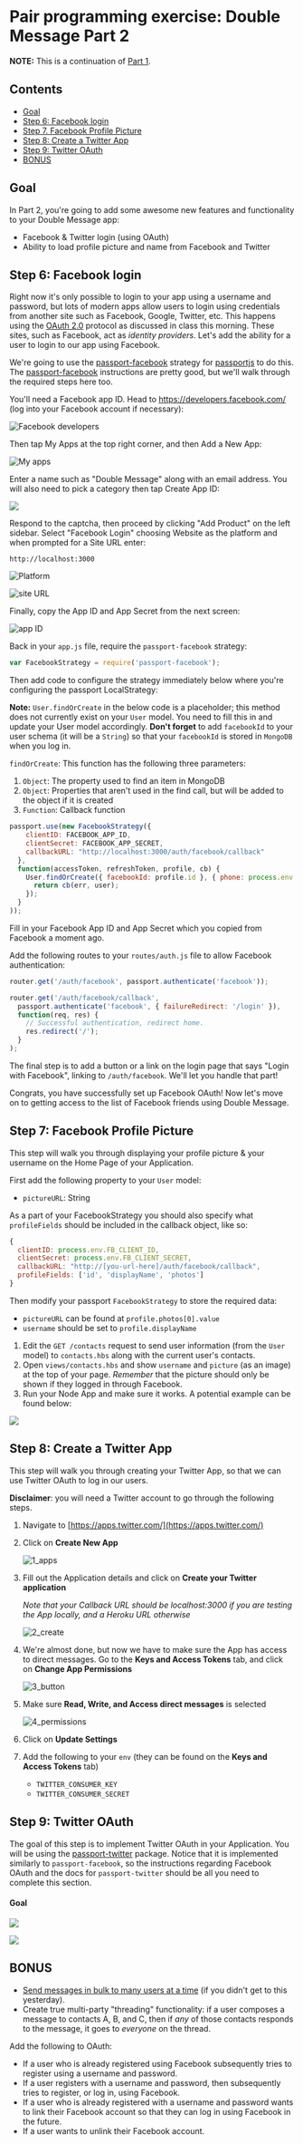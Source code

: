 # Pair programming exercise: Double Message Part 2

**NOTE:** This is a continuation of [Part 1](readme-part1.md).

## Contents

- [Goal](#goal)
- [Step 6: Facebook login](#Step-6-Facebook-login)
- [Step 7. Facebook Profile Picture](#Step-7-Facebook-Profile-Picture)
- [Step 8: Create a Twitter App](#Step-8-Create-a-Twitter-App)
- [Step 9: Twitter OAuth](#Step-9-Twitter-OAuth)
- [BONUS](#bonus)

## Goal

In Part 2, you're going to add some awesome new features and functionality to your Double Message app:

- Facebook & Twitter login (using OAuth)
- Ability to load profile picture and name from Facebook and Twitter

## Step 6: Facebook login

Right now it's only possible to login to your app using a username and password, but lots of modern apps allow users to login using credentials from another site such as Facebook, Google, Twitter, etc. This happens using the [OAuth 2.0](http://oauth.net/2/) protocol as discussed in class this morning. These sites, such as Facebook, act as _identity providers_. Let's add the ability for a user to login to our app using Facebook.

We're going to use the [passport-facebook](https://github.com/jaredhanson/passport-facebook) strategy for [passportjs](http://passportjs.org/) to do this. The [passport-facebook](https://github.com/jaredhanson/passport-facebook) instructions are pretty good, but we'll walk through the required steps here too.

You'll need a Facebook app ID. Head to https://developers.facebook.com/ (log into your Facebook account if necessary):

![Facebook developers](http://cl.ly/3R12272a3u2K/Image%202016-06-21%20at%2019.06.47.png)

Then tap My Apps at the top right corner, and then Add a New App:

![My apps](http://cl.ly/1S3I0e2B1e0e/Image%202016-06-21%20at%2019.07.05.png)

Enter a name such as "Double Message" along with an email address. You will also need to pick a category then tap Create App ID:

![](http://cl.ly/3E1J172y0U1H/Image%202016-06-21%20at%2019.08.03.png)

Respond to the captcha, then proceed by clicking "Add Product" on the left sidebar. Select "Facebook Login" choosing Website as the platform and when prompted for a Site URL enter:

    http://localhost:3000

![Platform](http://cl.ly/1t3T2M1w3H06/Image%202016-06-21%20at%2019.07.16.png)


![site URL](http://cl.ly/0a2B1E141Q1V/Image%202016-06-21%20at%2019.16.24.png)

Finally, copy the App ID and App Secret from the next screen:

![app ID](http://cl.ly/0I32171G2I1z/Image%202016-06-21%20at%2019.09.38.png)

Back in your `app.js` file, require the `passport-facebook` strategy:

```javascript
var FacebookStrategy = require('passport-facebook');
```

Then add code to configure the strategy immediately below where you're configuring the passport LocalStrategy:

**Note:** `User.findOrCreate` in the below code is a placeholder; this method does not currently exist on your `User` model. You need to fill this in and update your User model accordingly. __Don't forget__ to add `facebookId` to your user schema (it will be a `String`) so that your `facebookId` is stored in `MongoDB` when you log in.

`findOrCreate`: This function has the following three parameters:
1. `Object`: The property used to find an item in MongoDB
1. `Object`: Properties that aren't used in the find call, but will be added to the object if it is created
1. `Function`: Callback function

```javascript
passport.use(new FacebookStrategy({
    clientID: FACEBOOK_APP_ID,
    clientSecret: FACEBOOK_APP_SECRET,
    callbackURL: "http://localhost:3000/auth/facebook/callback"
  },
  function(accessToken, refreshToken, profile, cb) {
    User.findOrCreate({ facebookId: profile.id }, { phone: process.env.FROM_PHONE }, function (err, user) {
      return cb(err, user);
    });
  }
));
```

Fill in your Facebook App ID and App Secret which you copied from Facebook a moment ago.

Add the following routes to your `routes/auth.js` file to allow Facebook authentication:

```javascript
router.get('/auth/facebook', passport.authenticate('facebook'));

router.get('/auth/facebook/callback',
  passport.authenticate('facebook', { failureRedirect: '/login' }),
  function(req, res) {
    // Successful authentication, redirect home.
    res.redirect('/');
  }
);
```

The final step is to add a button or a link on the login page that says "Login with Facebook", linking to `/auth/facebook`. We'll let you handle that part!

Congrats, you have successfully set up Facebook OAuth! Now let's move on to getting access to the list of Facebook friends using Double Message.

## Step 7: Facebook Profile Picture

This step will walk you through displaying your profile picture & your username on the Home Page of your Application.

First add the following property to your `User` model:
- `pictureURL`: String

As a part of your FacebookStrategy you should also specify what `profileFields` should be included in the callback object, like so:
```js
{
  clientID: process.env.FB_CLIENT_ID,
  clientSecret: process.env.FB_CLIENT_SECRET,
  callbackURL: "http://[you-url-here]/auth/facebook/callback",
  profileFields: ['id', 'displayName', 'photos']
}
```

Then modify your passport `FacebookStrategy` to store the required data:
- `pictureURL` can be found at `profile.photos[0].value`
- `username` should be set to `profile.displayName`

1. Edit the `GET /contacts` request to send user information (from the `User` model) to `contacts.hbs` along with the current user's contacts.
1. Open `views/contacts.hbs` and show `username` and `picture` (as an image) at the top of your page. _Remember_ that the picture should only be shown if they logged in through Facebook.
1. Run your Node App and make sure it works. A potential example can be found below:

![](images/7_picture.png)

## Step 8: Create a Twitter App

This step will walk you through creating your Twitter App, so that we can use Twitter OAuth to log in our users.

__Disclaimer__: you will need a Twitter account to go through the following steps.

1. Navigate to [https://apps.twitter.com/](https://apps.twitter.com/)

1. Click on __Create New App__

    ![1_apps]

1. Fill out the Application details and click on __Create your Twitter application__

    _Note that your Callback URL should be localhost:3000 if you are testing the App locally, and a Heroku URL otherwise_

    ![2_create]

1. We're almost done, but now we have to make sure the App has access to direct messages. Go to the __Keys and Access Tokens__ tab, and click on __Change App Permissions__

    ![3_button]

1. Make sure __Read, Write, and Access direct messages__ is selected

    ![4_permissions]

1. Click on __Update Settings__

1. Add the following to your `env` (they can be found on the __Keys and Access Tokens__ tab)

    - `TWITTER_CONSUMER_KEY`
    - `TWITTER_CONSUMER_SECRET`

[1_apps]: ./images/1_app_overview.png
[2_create]: ./images/2_create.png
[3_button]: ./images/3_permissions_button.png
[4_permissions]: ./images/4_permissions.png

## Step 9: Twitter OAuth

The goal of this step is to implement Twitter OAuth in your Application. You will be using the [passport-twitter](https://github.com/jaredhanson/passport-twitter) package. Notice that it is implemented similarly to `passport-facebook`, so the instructions regarding Facebook OAuth and the docs for `passport-twitter` should be all you need to complete this section.

#### Goal

![](./images/2_twitterLogin.png)

![](./images/1_twitterButton.png)

## BONUS

- [Send messages in bulk to many users at a
  time](https://docs.google.com/presentation/d/1vq9b1ENst72z1v0JgxGkhjZA6bggbgCNWO-CNf3zrIc/edit#slide=id.g11476959af_5_167)
  (if you didn't get to this yesterday).
- Create true multi-party "threading" functionality: if a user composes a
  message to contacts A, B, and C, then if _any_ of those contacts responds to
  the message, it goes to _everyone_ on the thread.

Add the following to OAuth:

- If a user who is already registered using Facebook subsequently tries to
  register using a username and password.
- If a user registers with a username and password, then subsequently tries to
  register, or log in, using Facebook.
- If a user who is already registered with a username and password wants to link
  their Facebook account so that they can log in using Facebook in the future.
- If a user wants to unlink their Facebook account.
